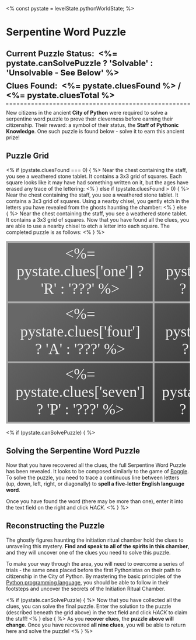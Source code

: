 <%
const pystate = levelState.pythonWorldState;
%>

# Serpentine Word Puzzle
<div style="font-size: 22px;border-bottom: 2px dashed;padding:10px 0;">
<b>Current Puzzle Status:&nbsp;</b> 
<b style="color:<%= pystate.canSolvePuzzle ? 'green' : 'red' %>">
  <%= pystate.canSolvePuzzle ? 'Solvable' : 'Unsolvable - See Below' %>
</b>
<span style="height: 10px;display:block;"></span>
<b>Clues Found:&nbsp;</b> 
<b>
  <%= pystate.cluesFound %> / <%= pystate.cluesTotal %>
</b>
</div>

New citizens in the ancient <b>City of Python</b> were required to solve a serpentine word puzzle to prove their cleverness before earning their citizenship. Their reward: a symbol of their status, the <b>Staff of Pythonic Knowledge</b>. One such puzzle is found below - solve it to earn this ancient prize!

## Puzzle Grid
<% if (pystate.cluesFound === 0) { %>
Near the chest containing the staff, you see a weathered stone tablet. It contains a 3x3 grid of squares. Each square looks like it may have had something written on it, but the ages have erased any trace of the lettering:
<% } else if (pystate.cluesFound > 0) { %>
Near the chest containing the staff, you see a weathered stone tablet. It contains a 3x3 grid of squares. Using a nearby chisel, you gently etch in the letters you have revealed from the ghosts haunting the chamber:
<% } else { %>
Near the chest containing the staff, you see a weathered stone tablet. It contains a 3x3 grid of squares. Now that you have found all the clues, you are able to use a nearby chisel to etch a letter into each square. The completed puzzle is as follows:
<% } %>

<style>
.puzzle-grid {
  background-color: #343434;
  background-image: linear-gradient(315deg, #343434 0%, #676767 74%);
}

.puzzle-grid td {
  width: 33%;
  border: 5px solid #aaaaaa;
  text-align: center;
  color: #eee;
  font-size: 42px !important;
  vertical-align: middle !important;
  height: 100px !important;
  font-family: Papyrus, "Times New Roman", serif;
}

.puzzle-grid tr {
  background-color: transparent !important;
}
</style>

<table class="puzzle-grid">
  <tr>
    <td>
      <%= pystate.clues['one'] ? 'R' : '???' %>
    </td>
    <td>
      <%= pystate.clues['two'] ? 'N' : '???' %>
    </td>
    <td>
      <%= pystate.clues['three'] ? 'O' : '???' %>
    </td>
  </tr>
  <tr>
    <td>
      <%= pystate.clues['four'] ? 'A' : '???' %>
    </td>
    <td>
      <%= pystate.clues['five'] ? 'J' : '???' %>
    </td>
    <td>
      <%= pystate.clues['six'] ? 'S' : '???' %>
    </td>
  </tr>
  <tr>
    <td>
      <%= pystate.clues['seven'] ? 'P' : '???' %>
    </td>
    <td>
      <%= pystate.clues['eight'] ? 'Y' : '???' %>
    </td>
    <td>
      <%= pystate.clues['nine'] ? 'F' : '???' %>
    </td>
  </tr>
</table>

<% if (pystate.canSolvePuzzle) { %>
## Solving the Serpentine Word Puzzle
Now that you have recovered all the clues, the full Serpentine Word Puzzle has been revealed. It looks to be composed similarly to the game of [Boggle](https://en.wikipedia.org/wiki/Boggle). To solve the puzzle, you need to trace a continuous line between letters (up, down, left, right, or diagonally) to <b>spell a five-letter English language word</b>.

Once you have found the word (there may be more than one), enter it into the text field on the right and click *HACK*.
<% } %>

## Reconstructing the Puzzle

The ghostly figures haunting the initiation ritual chamber hold the clues to unraveling this mystery. <b>Find and speak to all of the spirits in this chamber</b>, and they will uncover one of the clues you need to solve this puzzle.

To make your way through the area, you will need to overcome a series of trials - the same ones placed before the first Pythonistas on their path to citizenship in the City of Python. By mastering the basic principles of the [Python programming language](https://www.python.org/), you should be able to follow in their footsteps and uncover the secrets of the Initiation Ritual Chamber.

<% if (pystate.canSolvePuzzle) { %>
Now that you have collected all the clues, you can solve the final puzzle. Enter the solution to the puzzle (described beneath the grid above) in the text field and click *HACK* to claim the staff!
<% } else { %>
As you __recover clues__, the __puzzle above will change__. Once you have recovered __all nine clues__, you will be able to return here and solve the puzzle!
<% } %>
